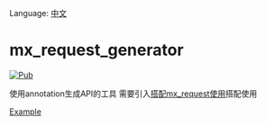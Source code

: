 Language: [中文](README.md)

# mx_request_generator
[![Pub](https://img.shields.io/pub/v/mx_request_generator.svg?style=flat-square)](https://pub.dartlang.org/packages/mx_request_generator)

使用annotation生成API的工具
需要引入[搭配mx_request使用](https://pub.dev/packages/搭配mx_request使用)搭配使用

[Example](example/mx_request_generator_example.dart)